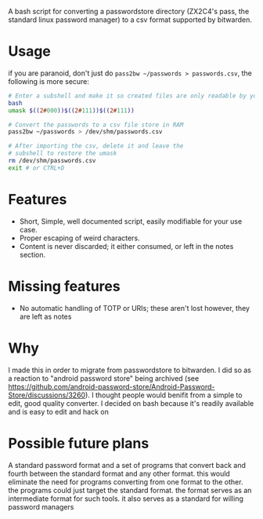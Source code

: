 A bash script for converting a passwordstore directory (ZX2C4's pass, the standard linux password manager) to a csv format supported by bitwarden.

# Usage

if you are paranoid, don't just do `pass2bw ~/passwords > passwords.csv`, the following is more secure:
```sh
# Enter a subshell and make it so created files are only readable by you
bash
umask $((2#000))$((2#111))$((2#111))

# Convert the passwords to a csv file store in RAM
pass2bw ~/passwords > /dev/shm/passwords.csv

# After importing the csv, delete it and leave the
# subshell to restore the umask
rm /dev/shm/passwords.csv
exit # or CTRL+D
```
# Features

- Short, Simple, well documented script, easily modifiable for your use case.
- Proper escaping of weird characters.
- Content is never discarded; it either consumed, or left in the notes section.


# Missing features

- No automatic handling of TOTP or URIs; these aren't lost however, they are left as notes

# Why

I made this in order to migrate from passwordstore to bitwarden. I did so as a reaction to "android password store" being archived (see https://github.com/android-password-store/Android-Password-Store/discussions/3260). I thought people would benifit from a simple to edit, good quality converter. I decided on bash because it's readily available and is easy to edit and hack on

# Possible future plans

A standard password format and a set of programs that convert back and fourth between the standard format and any other format. this would eliminate the need for programs converting from one format to the other. the programs could just target the standard format. the format serves as an intermediate format for such tools. it also serves as a standard for willing password managers
